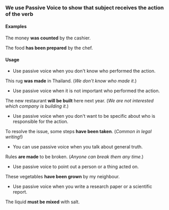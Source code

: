 ### We use Passive Voice to show that subject receives the action of the verb

#### **Examples**

####   

The money **was counted** by the cashier.

The food **has been prepared** by the chef.

#### **Usage**

-   Use passive voice when you don't know who performed the action.

This rug **was made** in Thailand. (_We don't know who made it_.)

  

-   Use passive voice when it is not important who performed the action.

The new restaurant **will be built** here next year. (_We are not interested which company is building it_.)

  

-   Use passive voice when you don't want to be specific about who is responsible for the action.

To resolve the issue, some steps **have been taken**. (_Common in legal writing_!)

  
-   You can use passive voice when you talk about general truth.

Rules **are made** to be broken. (_Anyone can break them any time_.)

  
-   Use passive voice to point out a person or a thing acted on.

These vegetables **have been grown** by my neighbour.

  

-   Use passive voice when you write a research paper or a scientific report.

The liquid **must be mixed** with salt.